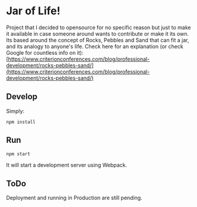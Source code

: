 # Jar of Life!

Project that I decided to opensource for no specific reason but just to make it available in case someone around wants to contribute or make it its own. Its based around the concept of Rocks, Pebbles and Sand that can fit a jar, and its analogy to anyone's life. Check here for an explanation (or check Google for countless info on it): [https://www.criterionconferences.com/blog/professional-development/rocks-pebbles-sand/](https://www.criterionconferences.com/blog/professional-development/rocks-pebbles-sand/)

## Develop

Simply:
```
npm install
```

## Run

```
npm start
```

It will start a development server using Webpack.


## ToDo

Deployment and running in Production are still pending.
